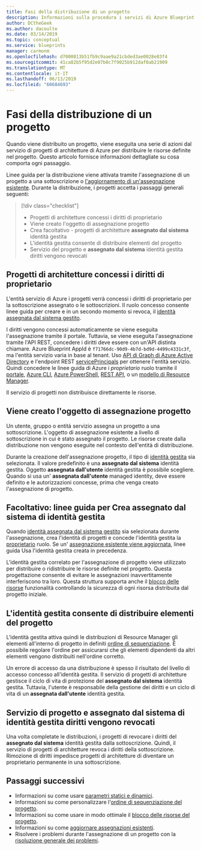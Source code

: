 ```yaml
---
title: Fasi della distribuzione di un progetto
description: Informazioni sulla procedura i servizi di Azure Blueprint passa attraverso durante una distribuzione.
author: DCtheGeek
ms.author: dacoulte
ms.date: 03/14/2019
ms.topic: conceptual
ms.service: blueprints
manager: carmonm
ms.openlocfilehash: d7000813b51fb9c9aae9a21cbded3ae0028e83f4
ms.sourcegitcommit: 41ca82b5f95d2e07b0c7f9025b912daf0ab21909
ms.translationtype: MT
ms.contentlocale: it-IT
ms.lasthandoff: 06/13/2019
ms.locfileid: "60684693"
---
```

# <a name="stages-of-a-blueprint-deployment"></a>Fasi della distribuzione di un progetto

Quando viene distribuito un progetto, viene eseguita una serie di azioni dal servizio di progetti di architetture di Azure per distribuire le risorse definite nel progetto. Questo articolo fornisce informazioni dettagliate su cosa comporta ogni passaggio.

Linee guida per la distribuzione viene attivata tramite l'assegnazione di un progetto a una sottoscrizione o [l'aggiornamento di un'assegnazione esistente](../how-to/update-existing-assignments.md). Durante la distribuzione, i progetti accetta i passaggi generali seguenti:

> [!div class="checklist"]
> - Progetti di architetture concessi i diritti di proprietario
> - Viene creato l'oggetto di assegnazione progetto
> - Crea facoltativo - progetti di architetture **assegnato dal sistema** identità gestita
> - L'identità gestita consente di distribuire elementi del progetto
> - Servizio del progetto e **assegnato dal sistema** identità gestita diritti vengono revocati

## <a name="blueprints-granted-owner-rights"></a>Progetti di architetture concessi i diritti di proprietario

L'entità servizio di Azure i progetti verrà concessi i diritti di proprietario per la sottoscrizione assegnato o le sottoscrizioni. Il ruolo concesso consente linee guida per creare e in un secondo momento si revoca, il [identità assegnata dal sistema gestito](../../../active-directory/managed-identities-azure-resources/overview.md).

I diritti vengono concessi automaticamente se viene eseguita l'assegnazione tramite il portale. Tuttavia, se viene eseguita l'assegnazione tramite l'API REST, concedere i diritti deve essere con un'API distinta chiamare. Azure Blueprint AppId è `f71766dc-90d9-4b7d-bd9d-4499c4331c3f`, ma l'entità servizio varia in base al tenant. Uso [API di Graph di Azure Active Directory](../../../active-directory/develop/active-directory-graph-api.md) e l'endpoint REST [servicePrincipals](/graph/api/resources/serviceprincipal) per ottenere l'entità servizio. Quindi concedere le linee guida di Azure i _proprietario_ ruolo tramite il [portale](../../../role-based-access-control/role-assignments-portal.md), [Azure CLI](../../../role-based-access-control/role-assignments-cli.md), [Azure PowerShell](../../../role-based-access-control/role-assignments-powershell.md), [REST API](../../../role-based-access-control/role-assignments-rest.md), o un [modello di Resource Manager](../../../role-based-access-control/role-assignments-template.md).

Il servizio di progetti non distribuisce direttamente le risorse.

## <a name="the-blueprint-assignment-object-is-created"></a>Viene creato l'oggetto di assegnazione progetto

Un utente, gruppo o entità servizio assegna un progetto a una sottoscrizione. L'oggetto di assegnazione esistente a livello di sottoscrizione in cui è stato assegnato il progetto. Le risorse create dalla distribuzione non vengono eseguite nel contesto dell'entità di distribuzione.

Durante la creazione dell'assegnazione progetto, il tipo di [identità gestita](../../../active-directory/managed-identities-azure-resources/overview.md) sia selezionata. Il valore predefinito è una **assegnato dal sistema** identità gestita. Oggetto **assegnata dall'utente** identità gestita è possibile scegliere. Quando si usa un' **assegnata dall'utente** managed identity, deve essere definito e le autorizzazioni concesse, prima che venga creato l'assegnazione di progetto.

## <a name="optional---blueprints-creates-system-assigned-managed-identity"></a>Facoltativo: linee guida per Crea assegnato dal sistema di identità gestita

Quando [identità assegnata dal sistema gestito](../../../active-directory/managed-identities-azure-resources/overview.md) sia selezionata durante l'assegnazione, crea l'identità di progetti e concede l'identità gestita la [proprietario](../../../role-based-access-control/built-in-roles.md#owner) ruolo. Se un' [assegnazione esistente viene aggiornata](../how-to/update-existing-assignments.md), linee guida Usa l'identità gestita creata in precedenza.

L'identità gestita correlato per l'assegnazione di progetto viene utilizzato per distribuire o ridistribuire le risorse definite nel progetto. Questa progettazione consente di evitare le assegnazioni inavvertitamente interferiscono tra loro.
Questa struttura supporta anche il [blocco delle risorse](./resource-locking.md) funzionalità controllando la sicurezza di ogni risorsa distribuita dal progetto iniziale.

## <a name="the-managed-identity-deploys-blueprint-artifacts"></a>L'identità gestita consente di distribuire elementi del progetto

L'identità gestita attiva quindi le distribuzioni di Resource Manager gli elementi all'interno di progetto in definiti [ordine di sequenziazione](./sequencing-order.md). È possibile regolare l'ordine per assicurarsi che gli elementi dipendenti da altri elementi vengono distribuiti nell'ordine corretto.

Un errore di accesso da una distribuzione è spesso il risultato del livello di accesso concesso all'identità gestita. Il servizio di progetti di architetture gestisce il ciclo di vita di protezione del **assegnato dal sistema** identità gestita. Tuttavia, l'utente è responsabile della gestione dei diritti e un ciclo di vita di un **assegnata dall'utente** identità gestita.

## <a name="blueprint-service-and-system-assigned-managed-identity-rights-are-revoked"></a>Servizio di progetto e assegnato dal sistema di identità gestita diritti vengono revocati

Una volta completate le distribuzioni, i progetti di revocare i diritti del **assegnato dal sistema** identità gestita dalla sottoscrizione. Quindi, il servizio di progetti di architetture revoca i diritti della sottoscrizione. Rimozione di diritti impedisce progetti di architetture di diventare un proprietario permanente in una sottoscrizione.

## <a name="next-steps"></a>Passaggi successivi

- Informazioni su come usare [parametri statici e dinamici](parameters.md).
- Informazioni su come personalizzare l'[ordine di sequenziazione del progetto](sequencing-order.md).
- Informazioni su come usare in modo ottimale il [blocco delle risorse del progetto](resource-locking.md).
- Informazioni su come [aggiornare assegnazioni esistenti](../how-to/update-existing-assignments.md).
- Risolvere i problemi durante l'assegnazione di un progetto con la [risoluzione generale dei problemi](../troubleshoot/general.md).